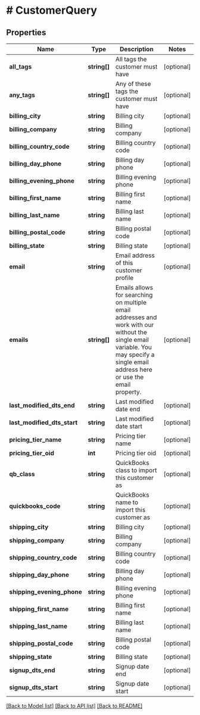 # # CustomerQuery

## Properties

Name | Type | Description | Notes
------------ | ------------- | ------------- | -------------
**all_tags** | **string[]** | All tags the customer must have | [optional]
**any_tags** | **string[]** | Any of these tags the customer must have | [optional]
**billing_city** | **string** | Billing city | [optional]
**billing_company** | **string** | Billing company | [optional]
**billing_country_code** | **string** | Billing country code | [optional]
**billing_day_phone** | **string** | Billing day phone | [optional]
**billing_evening_phone** | **string** | Billing evening phone | [optional]
**billing_first_name** | **string** | Billing first name | [optional]
**billing_last_name** | **string** | Billing last name | [optional]
**billing_postal_code** | **string** | Billing postal code | [optional]
**billing_state** | **string** | Billing state | [optional]
**email** | **string** | Email address of this customer profile | [optional]
**emails** | **string[]** | Emails allows for searching on multiple email addresses and work with our without the single email variable.  You may specify a single email address here or use the email property. | [optional]
**last_modified_dts_end** | **string** | Last modified date end | [optional]
**last_modified_dts_start** | **string** | Last modified date start | [optional]
**pricing_tier_name** | **string** | Pricing tier name | [optional]
**pricing_tier_oid** | **int** | Pricing tier oid | [optional]
**qb_class** | **string** | QuickBooks class to import this customer as | [optional]
**quickbooks_code** | **string** | QuickBooks name to import this customer as | [optional]
**shipping_city** | **string** | Billing city | [optional]
**shipping_company** | **string** | Billing company | [optional]
**shipping_country_code** | **string** | Billing country code | [optional]
**shipping_day_phone** | **string** | Billing day phone | [optional]
**shipping_evening_phone** | **string** | Billing evening phone | [optional]
**shipping_first_name** | **string** | Billing first name | [optional]
**shipping_last_name** | **string** | Billing last name | [optional]
**shipping_postal_code** | **string** | Billing postal code | [optional]
**shipping_state** | **string** | Billing state | [optional]
**signup_dts_end** | **string** | Signup date end | [optional]
**signup_dts_start** | **string** | Signup date start | [optional]

[[Back to Model list]](../../README.md#models) [[Back to API list]](../../README.md#endpoints) [[Back to README]](../../README.md)
